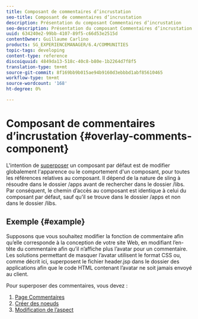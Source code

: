 ```yaml
---
title: Composant de commentaires d’incrustation
seo-title: Composant de commentaires d’incrustation
description: Présentation du composant Commentaires d’incrustation
seo-description: Présentation du composant Commentaires d’incrustation
uuid: 634240e2-99bb-4107-89f5-c66d53e2515d
contentOwner: Guillaume Carlino
products: SG_EXPERIENCEMANAGER/6.4/COMMUNITIES
topic-tags: developing
content-type: reference
discoiquuid: 4849da13-518c-40c8-b80e-1b2264d7f8f5
translation-type: tm+mt
source-git-commit: 8f169bb9b015ae94b9160d3ebbbd1abf85610465
workflow-type: tm+mt
source-wordcount: '168'
ht-degree: 0%

---
```



# Composant de commentaires d’incrustation {#overlay-comments-component}

L&#39;intention de [superposer](client-customize.md#overlays) un composant par défaut est de modifier globalement l&#39;apparence ou le comportement d&#39;un composant, pour toutes les références relatives au composant. Il dépend de la nature de sling à résoudre dans le dossier /apps avant de rechercher dans le dossier /libs. Par conséquent, le chemin d’accès au composant est identique à celui du composant par défaut, sauf qu’il se trouve dans le dossier /apps et non dans le dossier /libs.

## Exemple {#example}

Supposons que vous souhaitez modifier la fonction de commentaire afin qu’elle corresponde à la conception de votre site Web, en modifiant l’en-tête du commentaire afin qu’il n’affiche plus l’avatar pour un commentaire. Les solutions permettant de masquer l’avatar utilisent le format CSS ou, comme décrit ici, superposent le fichier header.jsp dans le dossier des applications afin que le code HTML contenant l’avatar ne soit jamais envoyé au client.

Pour superposer des commentaires, vous devez :

1. [Page Commentaires](overlay-create-comments-page.md)
1. [Créer des noeuds](overlay-create-nodes.md)
1. [Modification de l’aspect](overlay-alter-appearance.md)

